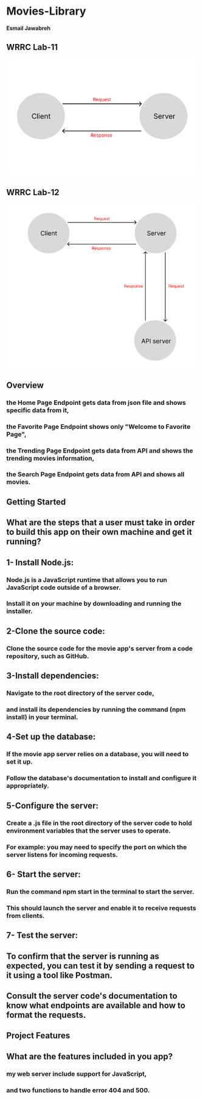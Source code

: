 # Movies-Library

**Esmail Jawabreh**


## WRRC Lab-11
![WRRC](Pics/WRRC-Lab11.png)
## WRRC Lab-12
![WRRC](Pics/WRRC-Lab12.png)


## Overview
### the Home Page Endpoint gets data from json file and shows specific data from it,
### the Favorite Page Endpoint shows only "Welcome to Favorite Page",
### the Trending Page Endpoint gets data from API and shows the trending movies information,
### the Search Page Endpoint gets data from API and shows all movies.
 
## Getting Started
## What are the steps that a user must take in order to build this app on their own machine and get it running? 
###
## 1- Install Node.js: 
### Node.js is a JavaScript runtime that allows you to run JavaScript code outside of a browser. 
### Install it on your machine by downloading and running the installer.
###
## 2-Clone the source code: 
### Clone the source code for the movie app's server from a code repository, such as GitHub. 
###
## 3-Install dependencies: 
### Navigate to the root directory of the server code, 
### and install its dependencies by running the command (npm install) in your terminal.
###
## 4-Set up the database: 
### If the movie app server relies on a database, you will need to set it up.
### Follow the database's documentation to install and configure it appropriately.
###
## 5-Configure the server: 
### Create a .js file in the root directory of the server code to hold environment variables that the server uses to operate. 
### For example: you may need to specify the port on which the server listens for incoming requests. 
###
## 6- Start the server: 
### Run the command npm start in the terminal to start the server. 
### This should launch the server and enable it to receive requests from clients.
###
## 7- Test the server: 
## To confirm that the server is running as expected, you can test it by sending a request to it using a tool like Postman. 
## Consult the server code's documentation to know what endpoints are available and how to format the requests.



## Project Features
## What are the features included in you app?
###
### my web server include support for JavaScript,
### and two functions to handle error 404 and 500.